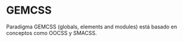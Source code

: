 GEMCSS
======

Paradigma GEMCSS (globals, elements and modules) está basado en conceptos como OOCSS y SMACSS.
